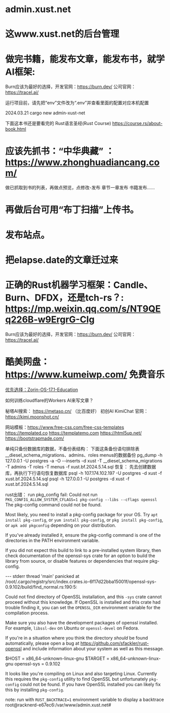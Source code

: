 # admin.xust.net
# 这www.xust.net的后台管理
# 做完书籍，能发布文章，能发布书，就学AI框架:
Burn应该为最好的选择，开发官网：https://burn.dev/  公司官网：https://tracel.ai/

运行项目前，请先把“env”文件改为“.env”并查看里面的配置对应本机配置

2024.03.21
cargo new admin-xust-net

下面这本书还是要看完的
Rust语言圣经(Rust Course) https://course.rs/about-book.html


# 应该先抓书：“中华典藏” ：https://www.zhonghuadiancang.com/
做已抓取到书的列表，再做点预览，点修改-发布
章节一章发布
书籍发布……
# 再做后台可用“布丁扫描”上传书。   
# 发布站点。
# 把elapse.date的文章迁过来

# 正确的Rust机器学习框架：Candle、Burn、DFDX，还是tch-rs？: https://mp.weixin.qq.com/s/NT9QEq226B-w9ErgrG-CIg
Burn应该为最好的选择，开发官网：https://burn.dev/  公司官网：https://tracel.ai/

# 酷美网盘：https://www.kumeiwp.com/  免费音乐

[优先选择：Zorin-OS-17.1-Education ](https://zorin.com/) 

如何训练cloudflare的Workers AI来写文章？

秘塔AI搜索： https://metaso.cn/  （比百度好）
初创AI 
KimiChat  官网：https://kimi.moonshot.cn/

网站模板：https://www.free-css.com/free-css-templates https://templated.co  https://templatemo.com  https://html5up.net/ https://bootstrapmade.com/

单纯只备份数据库的数据，不备份表结构：
下面这条备份语句排除表__diesel_schema_migrations、admins、roles menus的数据备份
pg_dump -h 127.0.0.1 -U postgres -a -O --inserts -d xust -T __diesel_schema_migrations -T admins -T roles -T menus -f xust.bf.2024.5.14.sql
恢复：
先去创建数据库，再执行下行语句恢复数据库
psql -h 107.174.102.197 -U postgres -d xust -f xust.bf.2024.5.14.sql
psql -h 127.0.0.1 -U postgres -d xust -f xust.bf.2024.5.14.sql



rust出错：
run pkg_config fail: Could not run `PKG_CONFIG_ALLOW_SYSTEM_CFLAGS=1 pkg-config --libs --cflags openssl`
  The pkg-config command could not be found.

  Most likely, you need to install a pkg-config package for your OS.
  Try `apt install pkg-config`, or `yum install pkg-config`,
  or `pkg install pkg-config`, or `apk add pkgconfig` depending on your distribution.

  If you've already installed it, ensure the pkg-config command is one of the
  directories in the PATH environment variable.

  If you did not expect this build to link to a pre-installed system library,
  then check documentation of the openssl-sys crate for an option to
  build the library from source, or disable features or dependencies
  that require pkg-config.

  --- stderr
  thread 'main' panicked at /root/.cargo/registry/src/index.crates.io-6f17d22bba15001f/openssl-sys-0.9.102/build/find_normal.rs:190:5:


  Could not find directory of OpenSSL installation, and this `-sys` crate cannot
  proceed without this knowledge. If OpenSSL is installed and this crate had
  trouble finding it,  you can set the `OPENSSL_DIR` environment variable for the
  compilation process.

  Make sure you also have the development packages of openssl installed.
  For example, `libssl-dev` on Ubuntu or `openssl-devel` on Fedora.

  If you're in a situation where you think the directory *should* be found
  automatically, please open a bug at https://github.com/sfackler/rust-openssl
  and include information about your system as well as this message.

  $HOST = x86_64-unknown-linux-gnu
  $TARGET = x86_64-unknown-linux-gnu
  openssl-sys = 0.9.102


  It looks like you're compiling on Linux and also targeting Linux. Currently this
  requires the `pkg-config` utility to find OpenSSL but unfortunately `pkg-config`
  could not be found. If you have OpenSSL installed you can likely fix this by
  installing `pkg-config`.


  note: run with `RUST_BACKTRACE=1` environment variable to display a backtrace
root@racknerd-e67ec6:/var/www/admin.xust.net# 

